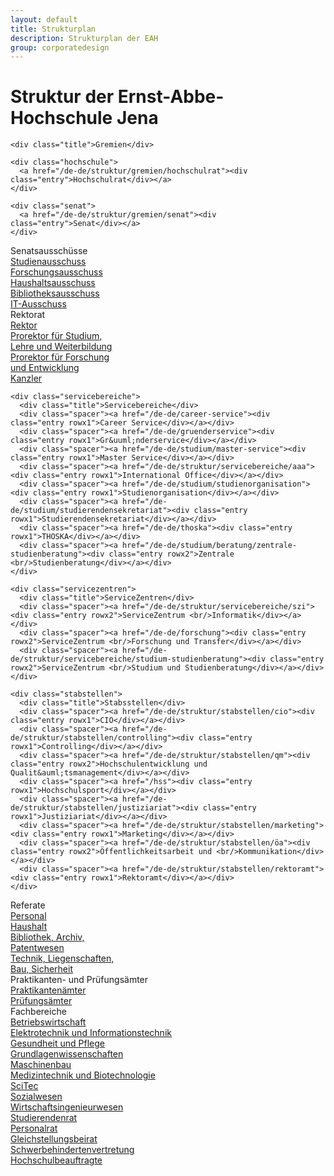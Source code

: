 ```yaml
---
layout: default
title: Strukturplan
description: Strukturplan der EAH
group: corporatedesign
---
```


<h1>Struktur der Ernst-Abbe-Hochschule Jena</h1>
<div id="structure-wrapper" class="structure-default">

  <div class="gremien">

    <div class="title">Gremien</div>

    <div class="hochschule">
      <a href="/de-de/struktur/gremien/hochschulrat"><div class="entry">Hochschulrat</div></a>
    </div>

    <div class="senat">
      <a href="/de-de/struktur/gremien/senat"><div class="entry">Senat</div></a>
    </div>

  </div>

  <div class="senatsausschuesse">
    <div class="title">Senatsausschüsse</div>
    <div class="spacer"><a href="/de-de/struktur/senatsausschuesse/studienausschuss"><div class="entry rowx1">Studienausschuss</div></a></div>
    <div class="spacer"><a href="/de-de/struktur/senatsausschuesse/forschungsausschuss"><div class="entry rowx1">Forschungsausschuss</div></a></div>
    <div class="spacer"><a href="/de-de/struktur/senatsausschuesse/haushaltsausschuss"><div class="entry rowx1">Haushaltsausschuss</div></a></div>
    <div class="spacer"><a href="/de-de/struktur/senatsausschuesse/bibliotheksausschuss"><div class="entry rowx1">Bibliotheksausschuss</div></a></div>
    <div class="spacer"><a href="/de-de/struktur/senatsausschuesse/it-ausschuss"><div class="entry rowx1">IT-Ausschuss</div></a></div>
  </div>

  <div class="rektorat">
    <div class="title">Rektorat</div>
    <div class="spacer"><a href="/de-de/struktur/rektorat/rektor"><div class="entry rowx1">Rektor</div></a></div>
    <div class="spacer"><a href="/de-de/struktur/rektorat/prorektor-slw"><div class="entry rowx2">Prorektor für Studium, <br/>Lehre und Weiterbildung</div></a></div>
    <div class="spacer"><a href="/de-de/struktur/rektorat/prorektor-fe"><div class="entry rowx2">Prorektor für Forschung <br/>und Entwicklung</div></a></div>
    <div class="spacer"><a href="/de-de/struktur/rektorat/kanzler"><div class="entry rowx1">Kanzler</div></a></div>
  </div>

  <div class="divider"><div class="divider-border"></div>

  <div class="middle">

    <div class="servicebereiche">
      <div class="title">Servicebereiche</div>
      <div class="spacer"><a href="/de-de/career-service"><div class="entry rowx1">Career Service</div></a></div>
      <div class="spacer"><a href="/de-de/gruenderservice"><div class="entry rowx1">Gr&uuml;nderservice</div></a></div>
      <div class="spacer"><a href="/de-de/studium/master-service"><div class="entry rowx1">Master Service</div></a></div>
      <div class="spacer"><a href="/de-de/struktur/servicebereiche/aaa"><div class="entry rowx1">International Office</div></a></div>
      <div class="spacer"><a href="/de-de/studium/studienorganisation"><div class="entry rowx1">Studienorganisation</div></a></div>
      <div class="spacer"><a href="/de-de/studium/studierendensekretariat"><div class="entry rowx1">Studierendensekretariat</div></a></div>
      <div class="spacer"><a href="/de-de/thoska"><div class="entry rowx1">THOSKA</div></a></div>
      <div class="spacer"><a href="/de-de/studium/beratung/zentrale-studienberatung"><div class="entry rowx2">Zentrale <br/>Studienberatung</div></a></div>
    </div>

    <div class="servicezentren">
      <div class="title">ServiceZentren</div>
      <div class="spacer"><a href="/de-de/struktur/servicebereiche/szi"><div class="entry rowx2">ServiceZentrum <br/>Informatik</div></a></div>
      <div class="spacer"><a href="/de-de/forschung"><div class="entry rowx2">ServiceZentrum <br/>Forschung und Transfer</div></a></div>
      <div class="spacer"><a href="/de-de/struktur/servicebereiche/studium-studienberatung"><div class="entry rowx2">ServiceZentrum <br/>Studium und Studienberatung</div></a></div>
    </div>

    <div class="stabstellen">
      <div class="title">Stabsstellen</div>
      <div class="spacer"><a href="/de-de/struktur/stabstellen/cio"><div class="entry rowx1">CIO</div></a></div>
      <div class="spacer"><a href="/de-de/struktur/stabstellen/controlling"><div class="entry rowx1">Controlling</div></a></div>
      <div class="spacer"><a href="/de-de/struktur/stabstellen/qm"><div class="entry rowx2">Hochschulentwicklung und Qualit&auml;tsmanagement</div></a></div>
      <div class="spacer"><a href="/hss"><div class="entry rowx1">Hochschulsport</div></a></div>
      <div class="spacer"><a href="/de-de/struktur/stabstellen/justiziariat"><div class="entry rowx1">Justiziariat</div></a></div>
      <div class="spacer"><a href="/de-de/struktur/stabstellen/marketing"><div class="entry rowx1">Marketing</div></a></div>
      <div class="spacer"><a href="/de-de/struktur/stabstellen/öa"><div class="entry rowx2">Öffentlichkeitsarbeit und <br/>Kommunikation</div></a></div>
      <div class="spacer"><a href="/de-de/struktur/stabstellen/rektoramt"><div class="entry rowx1">Rektoramt</div></a></div>
    </div>

  </div>

  <div class="referate">
    <div class="title">Referate</div>
    <div class="spacer"><a href="/de-de/struktur/referate/1"><div class="entry rowx1">Personal</div></a></div>
    <div class="spacer"><a href="/de-de/struktur/referate/2"><div class="entry rowx1">Haushalt</div></a></div>
    <div class="spacer"><a href="/de-de/struktur/referate/3"><div class="entry rowx2">Bibliothek, Archiv,<br/> Patentwesen</div></a></div>
    <div class="spacer"><a href="/de-de/struktur/referate/4"><div class="entry rowx2">Technik, Liegenschaften,<br/> Bau, Sicherheit</div></a></div>
  </div>

  <div class="divider"><div class="divider-border"></div>

  <div class="pruefpraktikantenaemter">
    <div class="title">Praktikanten- und Prüfungsämter</div>
    <div class="spacer"><a href="/de-de/struktur/praktikantenaemter"><div class="entry rowx1">Praktikantenämter</div></a></div>
    <div class="spacer"><a href="/de-de/struktur/pruefungsaemter"><div class="entry rowx1">Prüfungsämter</div></a></div>
  </div>

  <div class="divider"><div class="divider-border"></div>

  <div class="fachbereiche">
    <div class="title">Fachbereiche</div>
    <div class="spacer"><a href="http://www.bw.eah-jena.de"><div class="entry background-color-fc-bw rowx1">Betriebswirtschaft</div></a></div>
    <div class="spacer"><a href="http://www.et.eah-jena.de"><div class="entry background-color-fc-et rowx1">Elektrotechnik und Informationstechnik</div></a></div>
    <div class="spacer"><a href="http://www.gp.eah-jena.de"><div class="entry background-color-fc-gp rowx1">Gesundheit und Pflege</div></a></div>
    <div class="spacer"><a href="http://www.gw.eah-jena.de"><div class="entry background-color-fc-gl rowx1">Grundlagenwissenschaften</div></a></div>
    <div class="spacer"><a href="http://www.mb.eah-jena.de"><div class="entry background-color-fc-mb rowx1">Maschinenbau</div></a></div>
    <div class="spacer"><a href="http://www.mt.eah-jena.de"><div class="entry background-color-fc-mt rowx1">Medizintechnik und Biotechnologie</div></a></div>
    <div class="spacer"><a href="http://www.scitec.eah-jena.de"><div class="entry background-color-fc-sc rowx1">SciTec</div></div></a>
    <div class="spacer"><a href="https://www.sw.eah-jena.de"><div class="entry background-color-fc-sw rowx1">Sozialwesen</div></div></a>
    <div class="spacer"><a href="http://www.wi.eah-jena.de"><div class="entry background-color-fc-wi rowx1">Wirtschaftsingenieurwesen</div></a></div>
  </div>

  <div class="divider"><div class="divider-border"></div>

  <div class="others">
    <div class="title"> </div>
    <div class="spacer"><a href="http://stura.eah-jena.de"><div class="entry rowx1">Studierendenrat</div></a></div>
    <div class="spacer"><a href="/de-de/struktur/vertretung/personalrat"><div class="entry rowx1">Personalrat</div></a></div>
    <div class="spacer"><a href="/de-de/struktur/vertretung/gleichstellungsbeirat"><div class="entry rowx1">Gleichstellungsbeirat</div></a></div>
    <div class="spacer"><a href="/de-de/struktur/vertretung/schwerbehindertenvertretung"><div class="entry rowx1">Schwerbehindertenvertretung</div></a></div>
    <div class="spacer"><a href="/de-de/struktur/beauftragte/uebersicht"><div class="entry rowx1">Hochschulbeauftragte</div></a></div>
  </div>

</div>
